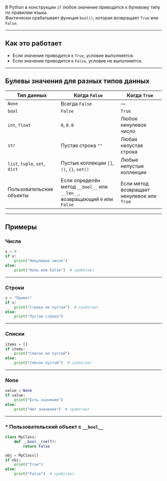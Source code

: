 В Python в конструкции `if` любое значение приводится к булевому типу по правилам языка.  
Фактически срабатывает функция `bool()`, которая возвращает `True` или `False`.

---

## Как это работает

* Если значение приводится к `True`, условие выполняется.
* Если значение приводится к `False`, условие не выполняется.

---

## Булевы значения для разных типов данных

| Тип данных                     | Когда `False`                                                               | Когда `True`                               |
| ------------------------------ | --------------------------------------------------------------------------- | ------------------------------------------ |
| `None`                         | Всегда `False`                                                              | —                                          |
| `bool`                         | `False`                                                                     | `True`                                     |
| `int`, `float`                 | `0`, `0.0`                                                                  | Любое ненулевое число                      |
| `str`                          | Пустая строка `""`                                                          | Любая непустая строка                      |
| `list`, `tuple`, `set`, `dict` | Пустые коллекции `[]`, `()`, `{}`, `set()`                                  | Любые непустые коллекции                   |
| Пользовательские объекты       | Если определён метод `__bool__` или `__len__`, возвращающий `0` или `False` | Если метод возвращает ненулевое или `True` |

---

## Примеры

### Числа

```python
x = 0
if x:
    print("Ненулевое число")
else:
    print("Ноль или False")  # сработает
```

---

### Строки

```python
s = "Привет"
if s:
    print("Строка не пустая")  # сработает
else:
    print("Пустая строка")
```

---

### Списки

```python
items = []
if items:
    print("Список не пустой")
else:
    print("Список пустой")  # сработает
```

---

### None

```python
value = None
if value:
    print("Есть значение")
else:
    print("Нет значения")  # сработает
```

---

### * Пользовательский объект с `__bool__`

```python
class MyClass:
    def __bool__(self):
        return False

obj = MyClass()
if obj:
    print("True")
else:
    print("False")  # сработает
```

